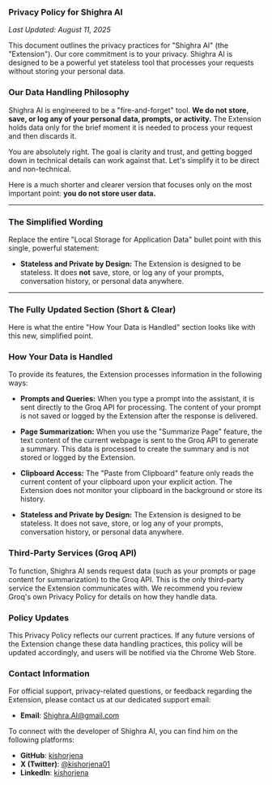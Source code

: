 ### Privacy Policy for Shighra AI

*Last Updated: August 11, 2025*

This document outlines the privacy practices for "Shighra AI" (the "Extension"). Our core commitment is to your privacy. Shighra AI is designed to be a powerful yet stateless tool that processes your requests without storing your personal data.

### Our Data Handling Philosophy

Shighra AI is engineered to be a "fire-and-forget" tool. **We do not store, save, or log any of your personal data, prompts, or activity.** The Extension holds data only for the brief moment it is needed to process your request and then discards it.

You are absolutely right. The goal is clarity and trust, and getting bogged down in technical details can work against that. Let's simplify it to be direct and non-technical.

Here is a much shorter and clearer version that focuses only on the most important point: **you do not store user data.**

---

### The Simplified Wording

Replace the entire "Local Storage for Application Data" bullet point with this single, powerful statement:

* **Stateless and Private by Design:** The Extension is designed to be stateless. It does **not** save, store, or log any of your prompts, conversation history, or personal data anywhere.

---

### The Fully Updated Section (Short & Clear)

Here is what the entire "How Your Data is Handled" section looks like with this new, simplified point.

### How Your Data is Handled

To provide its features, the Extension processes information in the following ways:

  * **Prompts and Queries:** When you type a prompt into the assistant, it is sent directly to the Groq API for processing. The content of your prompt is not saved or logged by the Extension after the response is delivered.

  * **Page Summarization:** When you use the "Summarize Page" feature, the text content of the current webpage is sent to the Groq API to generate a summary. This data is processed to create the summary and is not stored or logged by the Extension.

  * **Clipboard Access:** The "Paste from Clipboard" feature only reads the current content of your clipboard upon your explicit action. The Extension does not monitor your clipboard in the background or store its history.

  * **Stateless and Private by Design:** The Extension is designed to be stateless. It does not save, store, or log any of your prompts, conversation history, or personal data anywhere.

### Third-Party Services (Groq API)

To function, Shighra AI sends request data (such as your prompts or page content for summarization) to the Groq API. This is the only third-party service the Extension communicates with. We recommend you review Groq's own Privacy Policy for details on how they handle data.

### Policy Updates

This Privacy Policy reflects our current practices. If any future versions of the Extension change these data handling practices, this policy will be updated accordingly, and users will be notified via the Chrome Web Store.

### Contact Information

For official support, privacy-related questions, or feedback regarding the Extension, please contact us at our dedicated support email:

  * **Email**: [Shighra.AI@gmail.com](mailto:Shighra.AI@gmail.com)

To connect with the developer of Shighra AI, you can find him on the following platforms:

  * **GitHub**: [kishorjena](https://www.google.com/search?q=https://github.com/kishorjena)
  * **X (Twitter)**: [@kishorjena01](https://x.com/kishorjena01)
  * **LinkedIn**: [kishorjena](https://linkedin.com/in/kishorjena)